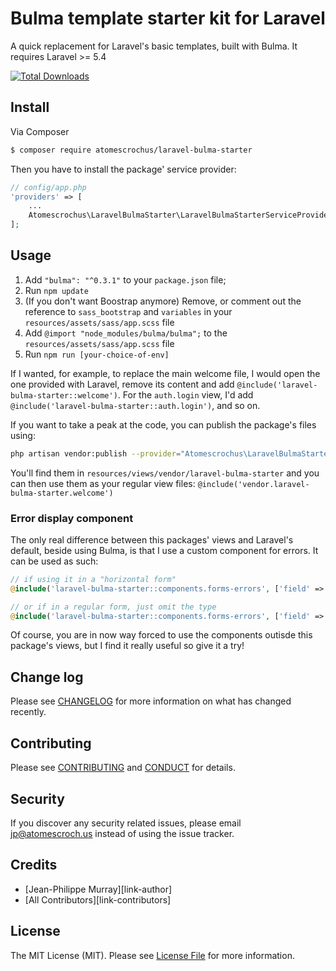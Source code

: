 # Bulma template starter kit for Laravel

A quick replacement for Laravel's basic templates, built with Bulma. It requires Laravel >= 5.4

[![Total Downloads](https://poser.pugx.org/atomescrochus/laravel-bulma-starter)](https://packagist.org/packages/atomescrochus/laravel-bulma-starter)

## Install

Via Composer

``` bash
$ composer require atomescrochus/laravel-bulma-starter
```

Then you have to install the package' service provider:

```php
// config/app.php
'providers' => [
    ...
    Atomescrochus\LaravelBulmaStarter\LaravelBulmaStarterServiceProvider::class,
];
```

## Usage

1. Add `"bulma": "^0.3.1"` to your `package.json` file;
2. Run `npm update`
3. (If you don't want Boostrap anymore) Remove, or comment out the reference to `sass_bootstrap` and `variables` in your `resources/assets/sass/app.scss` file
4. Add `@import "node_modules/bulma/bulma";` to the `resources/assets/sass/app.scss` file
5. Run `npm run [your-choice-of-env]`

If I wanted, for example, to replace the main welcome file, I would open the one provided with Laravel, remove its content and add `@include('laravel-bulma-starter::welcome')`. For the `auth.login` view, I'd add `@include('laravel-bulma-starter::auth.login')`, and so on.

If you want to take a peak at the code, you can publish the package's files using:

```bash
php artisan vendor:publish --provider="Atomescrochus\LaravelBulmaStarter\LaravelBulmaStarterServiceProvider" --tag="views"
```

You'll find them in `resources/views/vendor/laravel-bulma-starter` and you can then use them as your regular view files: `@include('vendor.laravel-bulma-starter.welcome')`

### Error display component

The only real difference between this packages' views and Laravel's default, beside using Bulma, is that I use a custom component for errors. It can be used as such:

```php
// if using it in a "horizontal form"
@include('laravel-bulma-starter::components.forms-errors', ['field' => 'nameOfField', 'type' => 'horizontal'])

// or if in a regular form, just omit the type
@include('laravel-bulma-starter::components.forms-errors', ['field' => 'nameOfField'])
```

Of course, you are in now way forced to use the components outisde this package's views, but I find it really useful so give it a try!

## Change log

Please see [CHANGELOG](CHANGELOG.md) for more information on what has changed recently.

## Contributing

Please see [CONTRIBUTING](CONTRIBUTING.md) and [CONDUCT](CONDUCT.md) for details.

## Security

If you discover any security related issues, please email jp@atomescroch.us instead of using the issue tracker.

## Credits

- [Jean-Philippe Murray][link-author]
- [All Contributors][link-contributors]

## License

The MIT License (MIT). Please see [License File](LICENSE.md) for more information.
